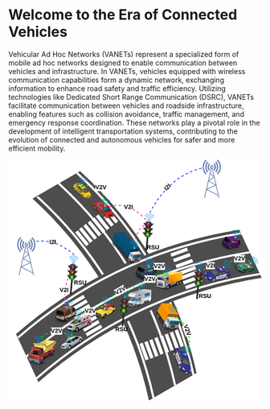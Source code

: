 # Welcome to the Era of Connected Vehicles
Vehicular Ad Hoc Networks (VANETs) represent a specialized form of mobile ad hoc networks designed to enable communication between vehicles and infrastructure. In VANETs, vehicles equipped with wireless communication capabilities form a dynamic network, exchanging information to enhance road safety and traffic efficiency. Utilizing technologies like Dedicated Short Range Communication (DSRC), VANETs facilitate communication between vehicles and roadside infrastructure, enabling features such as collision avoidance, traffic management, and emergency response coordination. These networks play a pivotal role in the development of intelligent transportation systems, contributing to the evolution of connected and autonomous vehicles for safer and more efficient mobility.

![Local Image](images/car.png "car")














